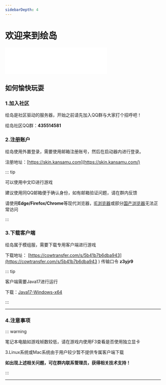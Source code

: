 ```yaml
---
sidebarDepth: 4
---
```


# 欢迎来到绘岛

<iframe frameborder="no" border="0" marginwidth="0" marginheight="0" width=330 height=86 src="//music.163.com/outchain/player?type=2&id=1341328661&auto=1&height=66"></iframe>

## 如何愉快玩耍

### 1.加入社区

绘岛是社区驱动的服务器，开始之前请先加入QQ群与大家打个招呼吧！

绘岛社区QQ群：**435514581**

### 2.注册账户

绘岛使用外置登录，需要使用邮箱注册账号，然后在启动器内进行登录。

注册地址：[https://skin.kansamu.com](https://skin.kansamu.com/)

::: tip

可以使用中文ID进行游戏

建议使用同QQ邮箱便于确认身份，如有邮箱验证问题，请在群内反馈

请使用**Edge/Firefox/Chrome**等现代浏览器，<u>IE浏览器</u>或部分<u>国产浏览器</u>无法正常访问

:::

### 3.下载客户端

绘岛属于模组服，需要下载专用客户端进行游戏

下载地址： [https://cowtransfer.com/s/5b41b7b6dba943](https://cowtransfer.com/s/5b41b7b6dba943 ) 传输口令 **z3yjr9** 

::: tip

客户端需要Java17进行运行

下载：[Java17-Windows-x64](https://res.fastmirror.net/directlink/1/Java%20%E7%8E%AF%E5%A2%83/jdk-17.0.6_windows-x64_bin.exe)

:::

------



### 4.注意事项

:::  warning

笔记本电脑如游戏帧数较低，请在游戏内使用F3查看是否使用独立显卡



3.Linux系统或Mac系统由于用户较少暂不提供专属客户端下载



**如出现上述相关问题，可在群内联系管理员，获得相关技术支持！**

:::

------

